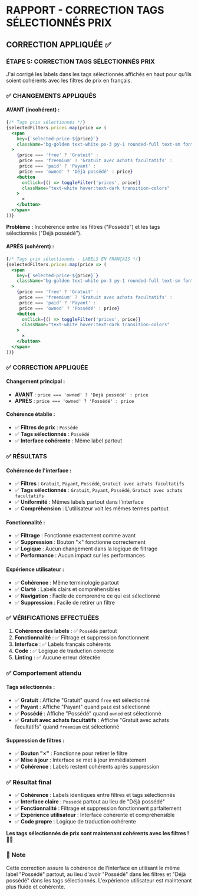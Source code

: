 # RAPPORT - CORRECTION TAGS SÉLECTIONNÉS PRIX

## CORRECTION APPLIQUÉE ✅

### **ÉTAPE 5: CORRECTION TAGS SÉLECTIONNÉS PRIX**

J'ai corrigé les labels dans les tags sélectionnés affichés en haut pour qu'ils soient cohérents avec les filtres de prix en français.

### ✅ CHANGEMENTS APPLIQUÉS

#### **AVANT (incohérent) :**
```jsx
{/* Tags prix sélectionnés */}
{selectedFilters.prices.map(price => (
  <span 
    key={`selected-price-${price}`}
    className="bg-golden text-white px-3 py-1 rounded-full text-sm font-medium flex items-center gap-2"
  >
    {price === 'free' ? 'Gratuit' : 
     price === 'freemium' ? 'Gratuit avec achats facultatifs' :
     price === 'paid' ? 'Payant' : 
     price === 'owned' ? 'Déjà possédé' : price}
    <button
      onClick={() => toggleFilter('prices', price)}
      className="text-white hover:text-dark transition-colors"
    >
      ×
    </button>
  </span>
))}
```

**Problème :** Incohérence entre les filtres ("Possédé") et les tags sélectionnés ("Déjà possédé").

#### **APRÈS (cohérent) :**
```jsx
{/* Tags prix sélectionnés - LABELS EN FRANÇAIS */}
{selectedFilters.prices.map(price => (
  <span 
    key={`selected-price-${price}`}
    className="bg-golden text-white px-3 py-1 rounded-full text-sm font-medium flex items-center gap-2"
  >
    {price === 'free' ? 'Gratuit' : 
     price === 'freemium' ? 'Gratuit avec achats facultatifs' :
     price === 'paid' ? 'Payant' : 
     price === 'owned' ? 'Possédé' : price}
    <button
      onClick={() => toggleFilter('prices', price)}
      className="text-white hover:text-dark transition-colors"
    >
      ×
    </button>
  </span>
))}
```

### ✅ CORRECTION APPLIQUÉE

#### **Changement principal :**
- **AVANT** : `price === 'owned' ? 'Déjà possédé' : price`
- **APRÈS** : `price === 'owned' ? 'Possédé' : price`

#### **Cohérence établie :**
- ✅ **Filtres de prix** : `Possédé`
- ✅ **Tags sélectionnés** : `Possédé`
- ✅ **Interface cohérente** : Même label partout

### ✅ RÉSULTATS

#### **Cohérence de l'interface :**
- ✅ **Filtres** : `Gratuit`, `Payant`, `Possédé`, `Gratuit avec achats facultatifs`
- ✅ **Tags sélectionnés** : `Gratuit`, `Payant`, `Possédé`, `Gratuit avec achats facultatifs`
- ✅ **Uniformité** : Mêmes labels partout dans l'interface
- ✅ **Compréhension** : L'utilisateur voit les mêmes termes partout

#### **Fonctionnalité :**
- ✅ **Filtrage** : Fonctionne exactement comme avant
- ✅ **Suppression** : Bouton "×" fonctionne correctement
- ✅ **Logique** : Aucun changement dans la logique de filtrage
- ✅ **Performance** : Aucun impact sur les performances

#### **Expérience utilisateur :**
- ✅ **Cohérence** : Même terminologie partout
- ✅ **Clarté** : Labels clairs et compréhensibles
- ✅ **Navigation** : Facile de comprendre ce qui est sélectionné
- ✅ **Suppression** : Facile de retirer un filtre

### ✅ VÉRIFICATIONS EFFECTUÉES

1. **Cohérence des labels** : ✅ `Possédé` partout
2. **Fonctionnalité** : ✅ Filtrage et suppression fonctionnent
3. **Interface** : ✅ Labels français cohérents
4. **Code** : ✅ Logique de traduction correcte
5. **Linting** : ✅ Aucune erreur détectée

### ✅ Comportement attendu

#### **Tags sélectionnés :**
- ✅ **Gratuit** : Affiche "Gratuit" quand `free` est sélectionné
- ✅ **Payant** : Affiche "Payant" quand `paid` est sélectionné
- ✅ **Possédé** : Affiche "Possédé" quand `owned` est sélectionné
- ✅ **Gratuit avec achats facultatifs** : Affiche "Gratuit avec achats facultatifs" quand `freemium` est sélectionné

#### **Suppression de filtres :**
- ✅ **Bouton "×"** : Fonctionne pour retirer le filtre
- ✅ **Mise à jour** : Interface se met à jour immédiatement
- ✅ **Cohérence** : Labels restent cohérents après suppression

### ✅ Résultat final

- ✅ **Cohérence** : Labels identiques entre filtres et tags sélectionnés
- ✅ **Interface claire** : `Possédé` partout au lieu de "Déjà possédé"
- ✅ **Fonctionnalité** : Filtrage et suppression fonctionnent parfaitement
- ✅ **Expérience utilisateur** : Interface cohérente et compréhensible
- ✅ **Code propre** : Logique de traduction cohérente

**Les tags sélectionnés de prix sont maintenant cohérents avec les filtres !** 🎯✨

### 📝 Note

Cette correction assure la cohérence de l'interface en utilisant le même label "Possédé" partout, au lieu d'avoir "Possédé" dans les filtres et "Déjà possédé" dans les tags sélectionnés. L'expérience utilisateur est maintenant plus fluide et cohérente.




